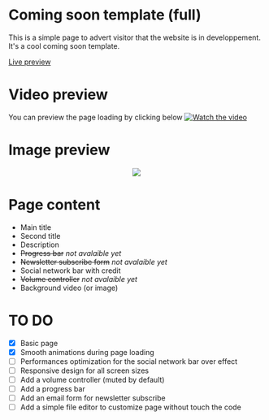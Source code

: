 # Coming soon template (full)
This is a simple page to advert visitor that the website is in developpement. It's a cool coming soon template.

[Live preview](http://melvin-lemoine.me)

# Video preview
You can preview the page loading by clicking below
[![Watch the video](http://fichiers.feather-project.org/git_ressources/PCS_V1/RENDER.png)](https://youtu.be/mkH4I9GGq9c)

# Image preview	
<p align="center"><img src="http://fichiers.feather-project.org/git_ressources/PCS_V1/preview.jpg"/></p>

# Page content
- Main title
- Second title
- Description
- <s>Progress bar</s> *not avalaible yet*
- <s>Newsletter subscribe form</s> *not avalaible yet*
- Social network bar with credit
- <s>Volume controller</s> *not avalaible yet*
- Background video (or image) 

# TO DO
- [x] Basic page
- [x] Smooth animations during page loading
- [ ] Performances optimization for the social network bar over effect
- [ ] Responsive design for all screen sizes
- [ ] Add a volume controller (muted by default)
- [ ] Add a progress bar
- [ ] Add an email form for newsletter subscribe
- [ ] Add a simple file editor to customize page without touch the code